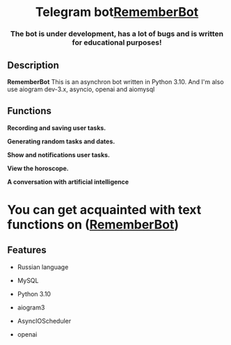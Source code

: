 <h1 align="center">Telegram bot<a href="https://t.me/FirstLeeObot" target="_blank">RememberBot</a> 
<h3 align="center">The bot is under development, has a lot of bugs and is written for educational purposes!</h3>


## Description

**RememberBot** This is an asynchron bot written in Python 3.10. And I'm also use aiogram dev-3.x, asyncio, openai and aiomysql

## Functions

**Recording and saving user tasks.**

**Generating random tasks and dates.**

**Show and notifications user tasks.**

**View the horoscope.**

**A conversation with artificial intelligence**

# You can get acquainted with text functions on ([RememberBot](https://t.me/FirstLeeObot))

## Features

* Russian language

* MySQL

* Python 3.10

* aiogram3

* AsyncIOScheduler

* openai
